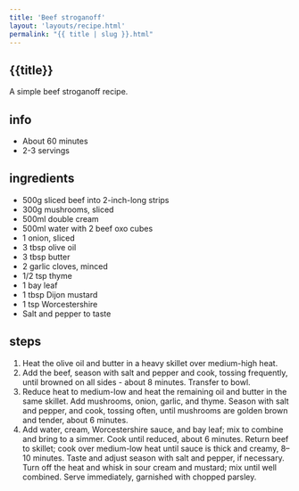 ```yaml
---
title: 'Beef stroganoff'
layout: 'layouts/recipe.html'
permalink: "{{ title | slug }}.html"
---
```


## {{title}}
A simple beef stroganoff recipe.

## info  
* About 60 minutes  
* 2-3 servings  

## ingredients
- 500g sliced beef into 2-inch-long strips
- 300g mushrooms, sliced
- 500ml double cream
- 500ml water with 2 beef oxo cubes
- 1 onion, sliced
- 3 tbsp olive oil
- 3 tbsp butter
- 2 garlic cloves, minced
- 1/2 tsp thyme
- 1 bay leaf
- 1 tbsp Dijon mustard
- 1 tsp Worcestershire
- Salt and pepper to taste

## steps  
1. Heat the olive oil and butter in a heavy skillet over medium-high heat. 
2. Add the beef, season with salt and pepper and cook, tossing frequently, until browned on all sides - about 8 minutes. Transfer to bowl.
3. Reduce heat to medium-low and heat the remaining oil and butter in the same skillet. Add mushrooms, onion, garlic, and thyme. Season with salt and pepper, and cook, tossing often, until mushrooms are golden brown and tender, about 6 minutes.
4. Add water, cream, Worcestershire sauce, and bay leaf; mix to combine and bring to a simmer. Cook until reduced, about 6 minutes. Return beef to skillet; cook over medium-low heat until sauce is thick and creamy, 8–10 minutes. Taste and adjust season with salt and pepper, if necessary. Turn off the heat and whisk in sour cream and mustard; mix until well combined. Serve immediately, garnished with chopped parsley.